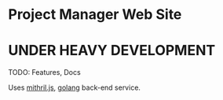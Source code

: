 Project Manager Web Site
==================

# UNDER HEAVY DEVELOPMENT

TODO: Features, Docs

Uses [mithril.js](https://mithril.js.org/), [golang](https://golang.org/) back-end service.
